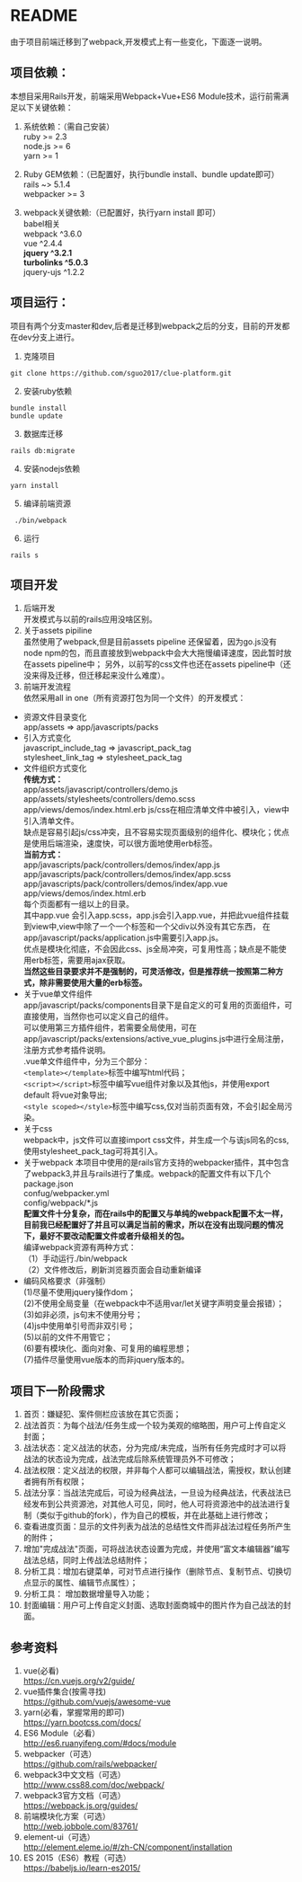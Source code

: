 # README
由于项目前端迁移到了webpack,开发模式上有一些变化，下面逐一说明。
## 项目依赖：
本想目采用Rails开发，前端采用Webpack+Vue+ES6 Module技术，运行前需满足以下关键依赖：

1. 系统依赖：（需自己安装）   
ruby >= 2.3   
node.js >= 6   
yarn >= 1   

2. Ruby GEM依赖：（已配置好，执行bundle install、bundle update即可）     
rails ~> 5.1.4  
webpacker >= 3   

3. webpack关键依赖:（已配置好，执行yarn install 即可）   
babel相关      
webpack ^3.6.0   
vue ^2.4.4   
**jquery ^3.2.1**   
**turbolinks ^5.0.3**   
jquery-ujs ^1.2.2   


## 项目运行：
项目有两个分支master和dev,后者是迁移到webpack之后的分支，目前的开发都在dev分支上进行。
1. 克隆项目  
```
git clone https://github.com/sguo2017/clue-platform.git
```
2. 安装ruby依赖
```
bundle install   
bundle update   
```
3. 数据库迁移
```
rails db:migrate
```
4. 安装nodejs依赖
```
yarn install
```
5. 编译前端资源
```
 ./bin/webpack
```
6. 运行
```
rails s
```   

## 项目开发
1. 后端开发    
开发模式与以前的rails应用没啥区别。   
2. 关于assets pipiline   
虽然使用了webpack,但是目前assets pipeline 还保留着，因为go.js没有node npm的包，而且直接放到webpack中会大大拖慢编译速度，因此暂时放在assets pipeline中；
另外，以前写的css文件也还在assets pipeline中（还没来得及迁移，但迁移起来没什么难度）。   
3. 前端开发流程    
依然采用all in one（所有资源打包为同一个文件）的开发模式：   


- 资源文件目录变化   
app/assets => app/javascripts/packs
- 引入方式变化   
javascript_include_tag => javascript_pack_tag   
stylesheet_link_tag => stylesheet_pack_tag   
- 文件组织方式变化   
**传统方式：**   
app/assets/javascript/controllers/demo.js
app/assets/stylesheets/controllers/demo.scss
app/views/demos/index.html.erb
js/css在相应清单文件中被引入，view中引入清单文件。   
缺点是容易引起js/css冲突，且不容易实现页面级别的组件化、模块化；优点是使用后端渲染，速度快，可以很方面地使用erb标签。   
**当前方式：**   
app/javascripts/pack/controllers/demos/index/app.js   
app/javascripts/pack/controllers/demos/index/app.scss   
app/javascripts/pack/controllers/demos/index/app.vue   
app/views/demos/index.html.erb   
每个页面都有一组以上的目录。   
其中app.vue 会引入app.scss，app.js会引入app.vue，并把此vue组件挂载到view中,view中除了一个一个<app></app>标签和一个父div以外没有其它东西，
在app/javascript/packs/application.js中需要引入app.js。   
优点是模块化彻底，不会因此css、js全局冲突，可复用性高；缺点是不能使用erb标签，需要用ajax获取。   
**当然这些目录要求并不是强制的，可灵活修改，但是推荐统一按照第二种方式，除非需要使用大量的erb标签。**   
- 关于vue单文件组件   
app/javascript/packs/components目录下是自定义的可复用的页面组件，可直接使用，当然你也可以定义自己的组件。      
可以使用第三方插件组件，若需要全局使用，可在app/javascript/packs/extensions/active_vue_plugins.js中进行全局注册，注册方式参考插件说明。   
.vue单文件组件中，分为三个部分：   
`<template></template>`标签中编写html代码；   
`<script></script>`标签中编写vue组件对象以及其他js，并使用export default 将vue对象导出;   
`<style scoped></style>`标签中编写css,仅对当前页面有效，不会引起全局污染。   
- 关于css   
webpack中，js文件可以直接import css文件，并生成一个与该js同名的css,使用stylesheet_pack_tag可将其引入。
- 关于webpack
本项目中使用的是rails官方支持的webpacker插件，其中包含了webpack3,并且与rails进行了集成。webpack的配置文件有以下几个
package.json   
confug/webpacker.yml   
config/webpack/\*.js   
**配置文件十分复杂，而在rails中的配置又与单纯的webpack配置不太一样，目前我已经配置好了并且可以满足当前的需求，所以在没有出现问题的情况下，最好不要改动配置文件或者升级相关的包。**   
编译webpack资源有两种方式：   
（1）手动运行./bin/webpack       
（2）文件修改后，刷新浏览器页面会自动重新编译
- 编码风格要求（非强制）   
(1)尽量不使用jquery操作dom；  
(2)不使用全局变量（在webpack中不适用var/let关键字声明变量会报错）；   
(3)如非必须，js句末不使用分号；   
(4)js中使用单引号而非双引号；   
(5)以前的文件不用管它；   
(6)要有模块化、面向对象、可复用的编程思想；   
(7)插件尽量使用vue版本的而非jquery版本的。  

## 项目下一阶段需求
1. 首页：嫌疑犯、案件侧栏应该放在其它页面；   
2. 战法首页：为每个战法/任务生成一个较为美观的缩略图，用户可上传自定义封面；   
3. 战法状态：定义战法的状态，分为完成/未完成，当所有任务完成时才可以将战法的状态设为完成，战法完成后除系统管理员外不可修改；   
4. 战法权限：定义战法的权限，并非每个人都可以编辑战法，需授权，默认创建者拥有所有权限；   
5. 战法分享：当战法完成后，可设为经典战法，一旦设为经典战法，代表战法已经发布到公共资源池，对其他人可见，同时，他人可将资源池中的战法进行复制（类似于github的fork），作为自己的模板，并在此基础上进行修改；   
6. 查看进度页面：显示的文件列表为战法的总结性文件而非战法过程任务所产生的附件；   
7. 增加"完成战法"页面，可将战法状态设置为完成，并使用“富文本编辑器”编写战法总结，同时上传战法总结附件；
8. 分析工具：增加右键菜单，可对节点进行操作（删除节点、复制节点、切换切点显示的属性、编辑节点属性）；
9. 分析工具： 增加数据增量导入功能；
10. 封面编辑：用户可上传自定义封面、选取封面商城中的图片作为自己战法的封面。    


## 参考资料
1. vue(必看)   
https://cn.vuejs.org/v2/guide/   
2. vue插件集合(按需寻找)   
https://github.com/vuejs/awesome-vue   
3. yarn(必看，掌握常用的即可)   
https://yarn.bootcss.com/docs/   
4. ES6 Module（必看）   
http://es6.ruanyifeng.com/#docs/module   
5. webpacker（可选）  
https://github.com/rails/webpacker/
6. webpack3中文文档（可选）   
http://www.css88.com/doc/webpack/
7. webpack3官方文档（可选）   
https://webpack.js.org/guides/
8. 前端模块化方案（可选）   
http://web.jobbole.com/83761/
9. element-ui（可选）    
http://element.eleme.io/#/zh-CN/component/installation
10. ES 2015（ES6）教程（可选）  
https://babeljs.io/learn-es2015/
